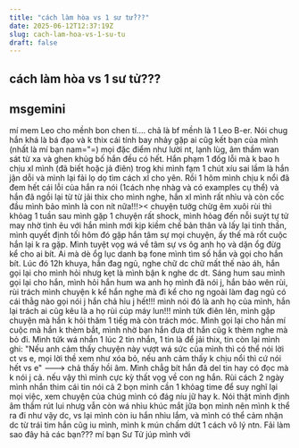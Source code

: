 ```yaml
---
title: "cách làm hòa vs 1 sư tử???"
date: 2025-06-12T12:37:19Z
slug: cach-lam-hoa-vs-1-su-tu
draft: false
---
```


## cách làm hòa vs 1 sư tử???

## msgemini

mí mem Leo cho mềnh bon chen tí.... chả là bf mềnh là 1 Leo B-er. Nói chug hắn khá là bá đạo và k thix cái tính bay nhảy gặp ai cũg kết bạn của mình (nhất là mí bạn nam="=)
mọi đặc điểm như lười nt, lạnh lùg, âm thầm wan sát từ xa và ghen khủg bố hắn đều có hết. Hắn phạm 1 đốg lỗi mà k bao h chịu xl mình (đã biết hoặc jả điên) trog khi mình fạm 1 chút xíu sai lầm là hắn jận dỗi và mình lại fải lọ dọ tìm cách xl cho yên. Rồi 1 hôm mình chịu k nổi đã đem hết cái lỗi của hắn ra nói (1cách nhẹ nhàg và có examples cụ thể) và hắn đã ngồi lại từ từ jải thix cho mình nghe, hắn xl mình rất nhìu và còn cốc đầu mình bảo mình là con nít nữa!!!>< chuyện tưởg chừg êm xuôi rùi thì khỏag 1 tuần sau mình gặp 1 chuyện rất shock, mình hỏag đến nỗi suýt tự tử may nhờ tình êu với hắn mình mới kịp kiềm chế bản thân và lấy lại tinh thần, mình quyết định tối hôm đó gặp hắn tâm sự mọi chuyện, ấy thế mà rốt cuộc hắn lại k ra gặp. Mình tuyệt vọg wá về tâm sự vs ôg anh họ và dặn ổg đừg kể cho ai bít. Ai mà dè ổg lục danh bạ fone mình tìm số hắn và gọi cho hắn bít. Lúc đó 12h khuya, hắn đag ngủ, nghe chữ dc chữ mất thế nào áh, hắn gọi lại cho mình hỏi nhưg kẹt là mình bận k nghe dc dt. Sáng hum sau mình gọi lại cho hắn, mình hỏi hắn hum wa anh họ mình đã nói j, hắn bảo wên rùi, rùi trách mình chuyện k kể hắn nghe mà đi kể cho ng ngoài làm đag ngủ có cái thằg nào gọi nói j hắn chả hỉu j hết!!! mình nói đó là anh họ của mình, hắn lại trách ai cũg kêu là a họ rùi cúp máy lun!!! mình tứk điên lên, mình gặp chuyện mà hắn k hỏi thăm 1 tiếg mà còn trách móc. Mình gọi lại cho hắn mí cuộc mà hắn k thèm bắt, mình nhờ bạn hắn đưa dt hắn cũg k thèm nghe mà bỏ đi. Mình tứk wá nhắn 1 lúc 2 tin nhắn, 1 tin là để jải thix, tin còn lại mình ghi: "Nếu anh cảm thấy chuyện này vượt wá sức của mình thì có thể nói lời ct vs e, mọi lời thề xem như xóa bỏ, nếu anh cảm thấy k chịu nổi thì cứ nói hết vs e" ---> chả thấy hồi âm. Mình chẳg bít hắn đã del tin hay có đọc mà k nói j cả. nếu vậy thì mình cực kỳ thất vọg về con ng hắn. Rùi cách 2 ngày mình nhắn thim cái tin nói cả 2 bọn mình cần 1 khỏag time để suy nghĩ lại mọi việc, xem chuyện của chúg mình có đág níu jữ hay k. Nói thật mình định âm thầm rút lui nhưg vẫn còn wá nhìu khúc mắt jữa bọn mình nên mình k thể ra đi như vậy dc, vs lại mình còn iu hắn nhìu lắm, và mình có thể cảm nhận dc từ trái tim hắn cũg iu mình, mình k mún chấm dứt 1 cách vô lý ntn. Fải làm sao đây hả các bạn??? mí bạn Sư Tử júp mình với